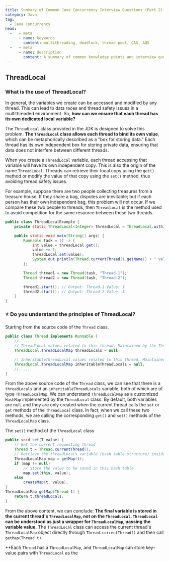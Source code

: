 ```yaml
---
title: Summary of Common Java Concurrency Interview Questions (Part 2)
category: Java
tag:
  - Java Concurrency
head:
  -   - meta
      - name: keywords
        content: multithreading, deadlock, thread pool, CAS, AQS
  -   - meta
      - name: description
        content: A summary of common knowledge points and interview questions in Java concurrency (with detailed answers), hope it helps you!
---
```


<!-- @include: @article-header.snippet.md -->

## ThreadLocal

### What is the use of ThreadLocal?

In general, the variables we create can be accessed and modified by any thread. This can lead to data races and thread safety issues in a multithreaded environment. So, **how can we ensure that each thread has its own dedicated local variable?**

The `ThreadLocal` class provided in the JDK is designed to solve this problem. **The `ThreadLocal` class allows each thread to bind its own value**, which can be metaphorically described as a "box for storing data." Each thread has its own independent box for storing private data, ensuring that data does not interfere between different threads.

When you create a `ThreadLocal` variable, each thread accessing that variable will have its own independent copy. This is also the origin of the name `ThreadLocal`. Threads can retrieve their local copy using the `get()` method or modify the value of that copy using the `set()` method, thus avoiding thread safety issues.

For example, suppose there are two people collecting treasures from a treasure house. If they share a bag, disputes are inevitable; but if each person has their own independent bag, this problem will not occur. If we compare these two people to threads, then `ThreadLocal` is the method used to avoid competition for the same resource between these two threads.

```java
public class ThreadLocalExample {
    private static ThreadLocal<Integer> threadLocal = ThreadLocal.withInitial(() -> 0);

    public static void main(String[] args) {
        Runnable task = () -> {
            int value = threadLocal.get();
            value += 1;
            threadLocal.set(value);
            System.out.println(Thread.currentThread().getName() + " Value: " + threadLocal.get());
        };

        Thread thread1 = new Thread(task, "Thread-1");
        Thread thread2 = new Thread(task, "Thread-2");

        thread1.start(); // Output: Thread-1 Value: 1
        thread2.start(); // Output: Thread-2 Value: 1
    }
}
```

### ⭐️ Do you understand the principles of ThreadLocal?

Starting from the source code of the `Thread` class.

```java
public class Thread implements Runnable {
    //......
    // ThreadLocal values related to this thread. Maintained by the ThreadLocal class
    ThreadLocal.ThreadLocalMap threadLocals = null;

    // InheritableThreadLocal values related to this thread. Maintained by the InheritableThreadLocal class
    ThreadLocal.ThreadLocalMap inheritableThreadLocals = null;
    //......
}
```

From the above source code of the `Thread` class, we can see that there is a `threadLocals` and an `inheritableThreadLocals` variable, both of which are of type `ThreadLocalMap`. We can understand `ThreadLocalMap` as a customized `HashMap` implemented by the `ThreadLocal` class. By default, both variables are null, and they are only created when the current thread calls the `set` or `get` methods of the `ThreadLocal` class. In fact, when we call these two methods, we are calling the corresponding `get()` and `set()` methods of the `ThreadLocalMap` class.

The `set()` method of the `ThreadLocal` class

```java
public void set(T value) {
    // Get the current requesting thread
    Thread t = Thread.currentThread();
    // Retrieve the threadLocals variable (hash table structure) inside the Thread class
    ThreadLocalMap map = getMap(t);
    if (map != null)
        // Store the value to be saved in this hash table
        map.set(this, value);
    else
        createMap(t, value);
}
ThreadLocalMap getMap(Thread t) {
    return t.threadLocals;
}
```

From the above content, we can conclude: **The final variable is stored in the current thread's `ThreadLocalMap`, not on the `ThreadLocal`. `ThreadLocal` can be understood as just a wrapper for `ThreadLocalMap`, passing the variable value.** The `ThreadLocal` class can access the current thread's `ThreadLocalMap` object directly through `Thread.currentThread()` and then call `getMap(Thread t)`.

\*\*Each `Thread` has a `ThreadLocalMap`, and `ThreadLocalMap` can store key-value pairs with `ThreadLocal` as the
